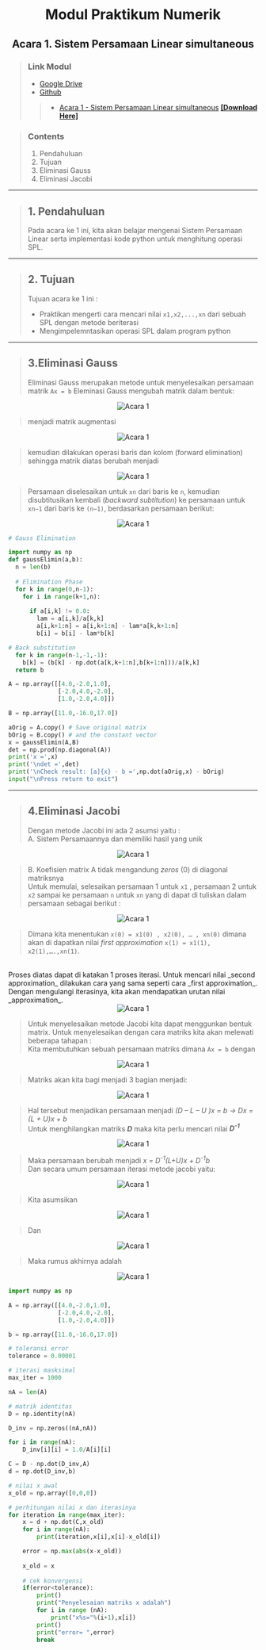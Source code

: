 <center> <h1> Modul Praktikum Numerik </h1> </center>
<center> <h2> Acara 1. Sistem Persamaan Linear simultaneous</h2> </center>

> ### Link Modul 
>* [Google Drive](https://drive.google.com/drive/folders/1uMaBNZ2VWBWpx080plEPaRVnLfh66UfH?usp=sharing)
> * [Github](https://github.com/FajrulHQ/Prakt-Numerik)
>>  * [Acara 1 - Sistem Persamaan Linear simultaneous](https://github.com/FajrulHQ/Prakt-Numerik/blob/main/Acara%201/Acara%201.md) [__[Download Here]__](https://drive.google.com/drive/u/0/folders/1183IOE2AyPF-gyQVuzTEYEBTQUtLgtzp)

> ### Contents
> 1. Pendahuluan
> 1. Tujuan
> 1. Eliminasi Gauss
> 1. Eliminasi Jacobi
---
> ## 1. Pendahuluan
> Pada acara ke 1 ini, kita akan belajar mengenai Sistem Persamaan Linear serta implementasi kode python untuk menghitung operasi SPL.
---
> ## 2. Tujuan
>Tujuan acara ke 1 ini :  
> * Praktikan mengerti cara mencari nilai `x1,x2,...,xn` dari sebuah SPL dengan metode beriterasi 
> * Mengimpelemntasikan operasi SPL dalam program python
---
> ## 3.Eliminasi Gauss
> Eliminasi Gauss merupakan metode untuk menyelesaikan persamaan matrik `Ax = b` 
> Eleminasi Gauss mengubah matrik dalam bentuk: <br>

<center>
    <img alt="Acara 1" src="https://github.com/FajrulHQ/pict/blob/main/Acara%201/01.png?raw=true">
</center>

> menjadi matrik augmentasi

<center>
    <img alt="Acara 1" src="https://github.com/FajrulHQ/pict/blob/main/Acara%201/02.png?raw=true">
</center>

> kemudian dilakukan operasi baris dan kolom (forward elimination) sehingga matrik diatas berubah menjadi

<center>
    <img alt="Acara 1" src="https://github.com/FajrulHQ/pict/blob/main/Acara%201/02-1.png?raw=true">
</center>

> Persamaan diselesaikan untuk `xn` dari baris ke `n`, kemudian disubtitusikan kembali (_backward subtitution_) ke persamaan untuk `xn−1` dari baris ke `(n−1)`, berdasarkan persamaan berikut:

<center>
    <img alt="Acara 1" src="https://github.com/FajrulHQ/pict/blob/main/Acara%201/03.png?raw=true">
</center>

```python
# Gauss Elimination

import numpy as np
def gaussElimin(a,b):
  n = len(b)
  
  # Elimination Phase
  for k in range(0,n-1):
    for i in range(k+1,n):
       
      if a[i,k] != 0.0:
        lam = a[i,k]/a[k,k]
        a[i,k+1:n] = a[i,k+1:n] - lam*a[k,k+1:n]
        b[i] = b[i] - lam*b[k]

# Back substitution
  for k in range(n-1,-1,-1):
    b[k] = (b[k] - np.dot(a[k,k+1:n],b[k+1:n]))/a[k,k]
  return b

A = np.array([[4.0,-2.0,1.0],
              [-2.0,4.0,-2.0],
              [1.0,-2.0,4.0]])

B = np.array([11.0,-16.0,17.0])

aOrig = A.copy() # Save original matrix
bOrig = B.copy() # and the constant vector
x = gaussElimin(A,B)
det = np.prod(np.diagonal(A))
print('x =',x)
print('\ndet =',det)
print('\nCheck result: [a]{x} - b =',np.dot(aOrig,x) - bOrig)
input("\nPress return to exit")
```
---
> ## 4.Eliminasi Jacobi
> Dengan metode Jacobi ini ada 2 asumsi yaitu : <br>
> A. Sistem Persamaannya dan memiliki hasil yang unik

<center>
    <img alt="Acara 1" src="https://github.com/FajrulHQ/pict/blob/main/Acara%201/04.png?raw=true">
</center>

> B.	Koefisien matrix A tidak mengandung _zeros_ (0) di diagonal matriksnya <br>
Untuk memulai, selesaikan persamaan 1 untuk `x1` , persamaan 2 untuk `x2` sampai ke persamaan `n` untuk `xn` yang di dapat di tuliskan dalam persamaan sebagai berikut : 

<center>
    <img alt="Acara 1" src="https://github.com/FajrulHQ/pict/blob/main/Acara%201/05.png?raw=true">
</center>

> Dimana kita menentukan `x(0) = x1(0) , x2(0), … , xn(0)` dimana akan di dapatkan nilai _first approximation_ `x(1) = x1(1), x2(1),….,xn(1)`. 
<br>
Proses diatas dapat di katakan 1 proses iterasi. Untuk mencari nilai _second approximation_ dilakukan cara yang sama seperti cara _first approximation_. Dengan mengulangi iterasinya, kita akan mendapatkan urutan nilai _approximation_.

<center>
    <img alt="Acara 1" src="https://github.com/FajrulHQ/pict/blob/main/Acara%201/06.png?raw=true">
</center>

> Untuk menyelesaikan metode Jacobi kita dapat menggunkan bentuk matrix. Untuk menyelesaikan dengan cara matriks kita akan melewati beberapa tahapan : 
<br> Kita membutuhkan sebuah persamaan matriks dimana `Ax = b` dengan

<center>
    <img alt="Acara 1" src="https://github.com/FajrulHQ/pict/blob/main/Acara%201/07.png?raw=true">
</center>

> Matriks akan kita bagi menjadi 3 bagian menjadi:

<center>
    <img alt="Acara 1" src="https://github.com/FajrulHQ/pict/blob/main/Acara%201/08.png?raw=true">
</center>

> Hal tersebut menjadikan persamaan menjadi _(D – L – U )x = b ->  Dx = (L + U)x + b_
<br> Untuk menghilangkan matriks ___D___ maka kita perlu mencari nilai ___D<sup>-1</sup>___ 

<center>
    <img alt="Acara 1" src="https://github.com/FajrulHQ/pict/blob/main/Acara%201/09.png?raw=true">
</center>

> Maka persamaan berubah menjadi _x = D<sup>-1</sup>(L+U)x + D<sup>-1</sup>b_ 
<br> Dan secara umum persamaan iterasi metode jacobi yaitu:

<center>
    <img alt="Acara 1" src="https://github.com/FajrulHQ/pict/blob/main/Acara%201/10.png?raw=true">
</center>

> Kita asumsikan

<center>
    <img alt="Acara 1" src="https://github.com/FajrulHQ/pict/blob/main/Acara%201/11.png?raw=true">
</center>

> Dan

<center>
    <img alt="Acara 1" src="https://github.com/FajrulHQ/pict/blob/main/Acara%201/12.png?raw=true">
</center>

> Maka rumus akhirnya adalah

<center>
    <img alt="Acara 1" src="https://github.com/FajrulHQ/pict/blob/main/Acara%201/13.png?raw=true">
</center>

```python
import numpy as np

A = np.array([[4.0,-2.0,1.0],
              [-2.0,4.0,-2.0],
              [1.0,-2.0,4.0]])

b = np.array([11.0,-16.0,17.0])

# toleransi error
tolerance = 0.00001

# iterasi masksimal
max_iter = 1000

nA = len(A)

# matrik identitas
D = np.identity(nA)

D_inv = np.zeros((nA,nA))

for i in range(nA):
    D_inv[i][i] = 1.0/A[i][i]

C = D - np.dot(D_inv,A)
d = np.dot(D_inv,b)

# nilai x awal
x_old = np.array([0,0,0])

# perhitungan nilai x dan iterasinya
for iteration in range(max_iter):
    x = d + np.dot(C,x_old)
    for i in range(nA):
        print(iteration,x[i],x[i]-x_old[i])

    error = np.max(abs(x-x_old))
    
    x_old = x
    
    # cek konvergensi
    if(error<tolerance):
        print()
        print("Penyelesaian matriks x adalah")
        for i in range (nA):
            print("x%s="%(i+1),x[i])
        print()
        print("error= ",error)
        break
```